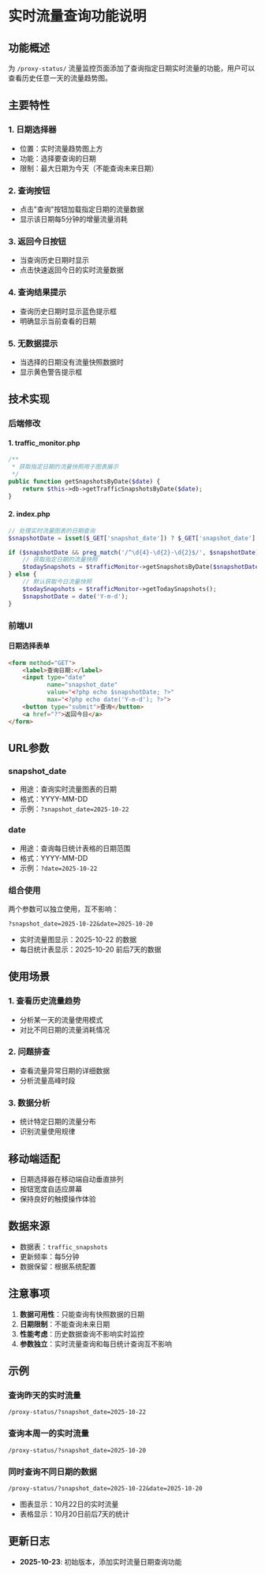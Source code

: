 # 实时流量查询功能说明

## 功能概述

为 `/proxy-status/` 流量监控页面添加了查询指定日期实时流量的功能，用户可以查看历史任意一天的流量趋势图。

## 主要特性

### 1. 日期选择器
- 位置：实时流量趋势图上方
- 功能：选择要查询的日期
- 限制：最大日期为今天（不能查询未来日期）

### 2. 查询按钮
- 点击"查询"按钮加载指定日期的流量数据
- 显示该日期每5分钟的增量流量消耗

### 3. 返回今日按钮
- 当查询历史日期时显示
- 点击快速返回今日的实时流量数据

### 4. 查询结果提示
- 查询历史日期时显示蓝色提示框
- 明确显示当前查看的日期

### 5. 无数据提示
- 当选择的日期没有流量快照数据时
- 显示黄色警告提示框

## 技术实现

### 后端修改

#### 1. traffic_monitor.php
```php
/**
 * 获取指定日期的流量快照用于图表展示
 */
public function getSnapshotsByDate($date) {
    return $this->db->getTrafficSnapshotsByDate($date);
}
```

#### 2. index.php
```php
// 处理实时流量图表的日期查询
$snapshotDate = isset($_GET['snapshot_date']) ? $_GET['snapshot_date'] : null;

if ($snapshotDate && preg_match('/^\d{4}-\d{2}-\d{2}$/', $snapshotDate)) {
    // 获取指定日期的流量快照
    $todaySnapshots = $trafficMonitor->getSnapshotsByDate($snapshotDate);
} else {
    // 默认获取今日流量快照
    $todaySnapshots = $trafficMonitor->getTodaySnapshots();
    $snapshotDate = date('Y-m-d');
}
```

### 前端UI

#### 日期选择表单
```html
<form method="GET">
    <label>查询日期:</label>
    <input type="date" 
           name="snapshot_date" 
           value="<?php echo $snapshotDate; ?>"
           max="<?php echo date('Y-m-d'); ?>">
    <button type="submit">查询</button>
    <a href="?">返回今日</a>
</form>
```

## URL参数

### snapshot_date
- 用途：查询实时流量图表的日期
- 格式：YYYY-MM-DD
- 示例：`?snapshot_date=2025-10-22`

### date
- 用途：查询每日统计表格的日期范围
- 格式：YYYY-MM-DD
- 示例：`?date=2025-10-22`

### 组合使用
两个参数可以独立使用，互不影响：
```
?snapshot_date=2025-10-22&date=2025-10-20
```
- 实时流量图显示：2025-10-22 的数据
- 每日统计表显示：2025-10-20 前后7天的数据

## 使用场景

### 1. 查看历史流量趋势
- 分析某一天的流量使用模式
- 对比不同日期的流量消耗情况

### 2. 问题排查
- 查看流量异常日期的详细数据
- 分析流量高峰时段

### 3. 数据分析
- 统计特定日期的流量分布
- 识别流量使用规律

## 移动端适配

- 日期选择器在移动端自动垂直排列
- 按钮宽度自适应屏幕
- 保持良好的触摸操作体验

## 数据来源

- 数据表：`traffic_snapshots`
- 更新频率：每5分钟
- 数据保留：根据系统配置

## 注意事项

1. **数据可用性**：只能查询有快照数据的日期
2. **日期限制**：不能查询未来日期
3. **性能考虑**：历史数据查询不影响实时监控
4. **参数独立**：实时流量查询和每日统计查询互不影响

## 示例

### 查询昨天的实时流量
```
/proxy-status/?snapshot_date=2025-10-22
```

### 查询本周一的实时流量
```
/proxy-status/?snapshot_date=2025-10-20
```

### 同时查询不同日期的数据
```
/proxy-status/?snapshot_date=2025-10-22&date=2025-10-20
```
- 图表显示：10月22日的实时流量
- 表格显示：10月20日前后7天的统计

## 更新日志

- **2025-10-23**: 初始版本，添加实时流量日期查询功能
